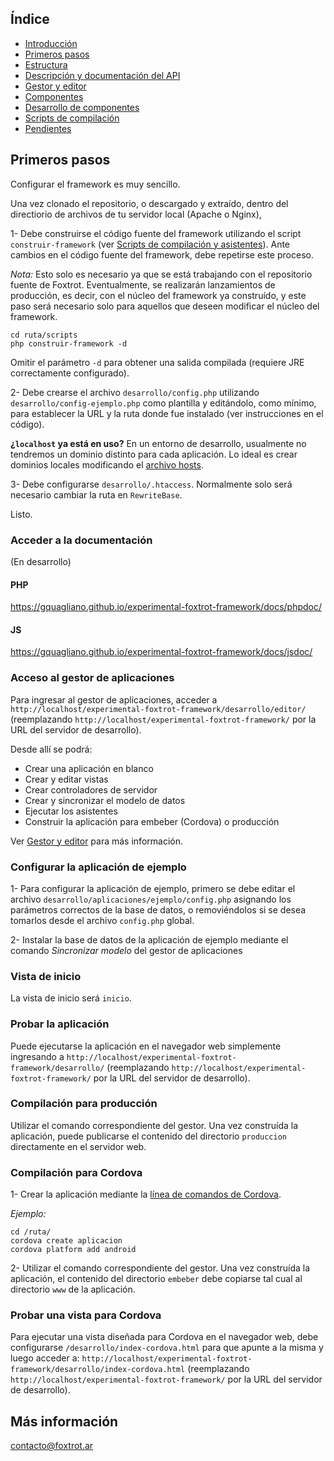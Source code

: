 ## Índice

- [Introducción](../README.md)
- [Primeros pasos](primeros-pasos.md)
- [Estructura](estructura.md)
- [Descripción y documentación del API](api.md)
- [Gestor y editor](editor.md)
- [Componentes](componentes.md)
- [Desarrollo de componentes](componentes-estructura.md)
- [Scripts de compilación](scripts.md)
- [Pendientes](pendientes.md)

## Primeros pasos

Configurar el framework es muy sencillo.

Una vez clonado el repositorio, o descargado y extraído, dentro del directiorio de archivos de tu servidor local (Apache o Nginx),

1- Debe construirse el código fuente del framework utilizando el script `construir-framework` (ver [Scripts de compilación y asistentes](scripts.md)). Ante cambios en el código fuente del framework, debe repetirse este proceso.

*Nota:* Esto solo es necesario ya que se está trabajando con el repositorio fuente de Foxtrot. Eventualmente, se realizarán lanzamientos de producción, es decir, con el núcleo del framework ya construído, y este paso será necesario solo para aquellos que deseen modificar el núcleo del framework.

	cd ruta/scripts
	php construir-framework -d

Omitir el parámetro `-d` para obtener una salida compilada (requiere JRE correctamente configurado).

2- Debe crearse el archivo `desarrollo/config.php` utilizando `desarrollo/config-ejemplo.php` como plantilla y editándolo, como mínimo, para establecer la URL y la ruta donde fue instalado  (ver instrucciones en el código).

**¿`localhost` ya está en uso?** En un entorno de desarrollo, usualmente no tendremos un dominio distinto para cada aplicación. Lo ideal es crear dominios locales modificando el [archivo hosts](https://es.wikipedia.org/wiki/Archivo_hosts).

3- Debe configurarse `desarrollo/.htaccess`. Normalmente solo será necesario cambiar la ruta en `RewriteBase`.

Listo.

### Acceder a la documentación

(En desarrollo)

#### PHP

https://gquagliano.github.io/experimental-foxtrot-framework/docs/phpdoc/

#### JS

https://gquagliano.github.io/experimental-foxtrot-framework/docs/jsdoc/

### Acceso al gestor de aplicaciones

Para ingresar al gestor de aplicaciones, acceder a `http://localhost/experimental-foxtrot-framework/desarrollo/editor/` (reemplazando `http://localhost/experimental-foxtrot-framework/` por la URL del servidor de desarrollo).

Desde allí se podrá:

- Crear una aplicación en blanco
- Crear y editar vistas
- Crear controladores de servidor
- Crear y sincronizar el modelo de datos
- Ejecutar los asistentes
- Construir la aplicación para embeber (Cordova) o producción

Ver [Gestor y editor](editor.md) para más información.

### Configurar la aplicación de ejemplo

1- Para configurar la aplicación de ejemplo, primero se debe editar el archivo `desarrollo/aplicaciones/ejemplo/config.php` asignando los parámetros correctos de la base de datos, o removiéndolos si se desea tomarlos desde el archivo `config.php` global.

2- Instalar la base de datos de la aplicación de ejemplo mediante el comando *Sincronizar modelo* del gestor de aplicaciones

### Vista de inicio

La vista de inicio será `inicio`.

### Probar la aplicación

Puede ejecutarse la aplicación en el navegador web simplemente ingresando a `http://localhost/experimental-foxtrot-framework/desarrollo/` (reemplazando `http://localhost/experimental-foxtrot-framework/` por la URL del servidor de desarrollo).

### Compilación para producción

Utilizar el comando correspondiente del gestor. Una vez construída la aplicación, puede publicarse el contenido del directorio `produccion` directamente en el servidor web.

### Compilación para Cordova

1- Crear la aplicación mediante la [línea de comandos de Cordova](https://cordova.apache.org/docs/es/latest/guide/cli/).

*Ejemplo:*

    cd /ruta/
    cordova create aplicacion
    cordova platform add android

2- Utilizar el comando correspondiente del gestor. Una vez construída la aplicación, el contenido del directorio `embeber` debe copiarse tal cual al directorio `www` de la aplicación.

### Probar una vista para Cordova

Para ejecutar una vista diseñada para Cordova en el navegador web, debe configurarse `/desarrollo/index-cordova.html` para que apunte a la misma y luego acceder a: `http://localhost/experimental-foxtrot-framework/desarrollo/index-cordova.html` (reemplazando `http://localhost/experimental-foxtrot-framework/` por la URL del servidor de desarrollo).

## Más información

contacto@foxtrot.ar